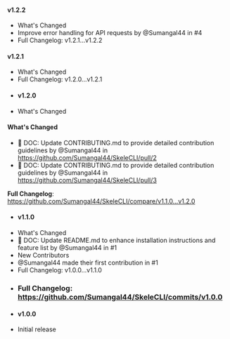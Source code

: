 #### v1.2.2
- What's Changed
- Improve error handling for API requests by @Sumangal44 in #4
- Full Changelog: v1.2.1...v1.2.2

#### v1.2.1
- What's Changed
- Full Changelog: v1.2.0...v1.2.1 

+ #### v1.2.0
- What's Changed
#### What's Changed
* 📖 DOC: Update CONTRIBUTING.md to provide detailed contribution guidelines by @Sumangal44 in https://github.com/Sumangal44/SkeleCLI/pull/2
* 📖 DOC: Update CONTRIBUTING.md to provide detailed contribution guidelines by @Sumangal44 in https://github.com/Sumangal44/SkeleCLI/pull/3


**Full Changelog**: https://github.com/Sumangal44/SkeleCLI/compare/v1.1.0...v1.2.0
+ #### v1.1.0
- What's Changed
- 📖 DOC: Update README.md to enhance installation instructions and feature list by @Sumangal44 in #1
- New Contributors
- @Sumangal44 made their first contribution in #1
- Full Changelog: v1.0.0...v1.1.0


+ ###  Full Changelog: https://github.com/Sumangal44/SkeleCLI/commits/v1.0.0
- #### v1.0.0
- Initial release
